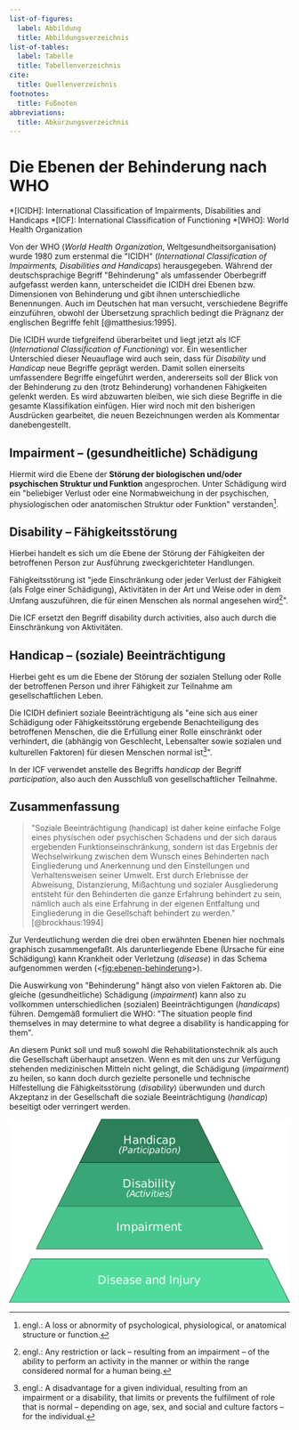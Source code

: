 ```yaml
---
list-of-figures:
  label: Abbildung
  title: Abbildungsverzeichnis
list-of-tables:
  label: Tabelle
  title: Tabellenverzeichnis
cite:
  title: Quellenverzeichnis
footnotes:
  title: Fußnoten
abbreviations:
  title: Abkürzungsverzeichnis
---
```


# Die Ebenen der Behinderung nach WHO

*[ICIDH]: International Classification of Impairments, Disabilities and Handicaps
*[ICF]: International Classification of Functioning
*[WHO]: World Health Organization

Von der WHO (_World Health Organization_, Weltgesundheitsorganisation) wurde 1980 zum erstenmal die "ICIDH" (_International Classification of Impairments, Disabilities and Handicaps_) herausgegeben.
Während der deutschsprachige Begriff "Behinderung" als umfassender Oberbegriff aufgefasst werden kann, unterscheidet die ICIDH drei Ebenen bzw. Dimensionen von Behinderung und gibt ihnen unterschiedliche Benennungen.
Auch im Deutschen hat man versucht, verschiedene Begriffe einzuführen, obwohl der Übersetzung sprachlich bedingt die Prägnanz der englischen Begriffe fehlt [@matthesius:1995].


Die ICIDH wurde tiefgreifend überarbeitet und liegt jetzt als ICF (_International Classification of Functioning_) vor.
Ein wesentlicher Unterschied dieser Neuauflage wird auch sein, dass für _Disability_ und _Handicap_ neue Begriffe geprägt werden.
Damit sollen einerseits umfassendere Begriffe eingeführt werden, andererseits soll der Blick von der Behinderung zu den (trotz Behinderung) vorhandenen Fähigkeiten gelenkt werden.
Es wird abzuwarten bleiben, wie sich diese Begriffe in die gesamte Klassifikation einfügen.
Hier wird noch mit den bisherigen Ausdrücken gearbeitet, die neuen Bezeichnungen werden als Kommentar danebengestellt.

## Impairment – (gesundheitliche) Schädigung

Hiermit wird die Ebene der **Störung der biologischen und/oder psychischen Struktur und Funktion** angesprochen.
Unter Schädigung wird ein "beliebiger Verlust oder eine Normabweichung in der psychischen, physiologischen oder anatomischen Struktur oder Funktion" verstanden[^1].

[^1]: engl.: A loss or abnormity of psychological, physiological, or anatomical structure or function.

## Disability – Fähigkeitsstörung

Hierbei handelt es sich um die Ebene der Störung der Fähigkeiten der betroffenen Person zur Ausführung zweckgerichteter Handlungen.

Fähigkeitsstörung ist "jede Einschränkung oder jeder Verlust der Fähigkeit (als Folge einer Schädigung), Aktivitäten in der Art und Weise oder in dem Umfang auszuführen, die für einen Menschen als normal angesehen wird[^2]".

Die ICF ersetzt den Begriff disability durch activities, also auch durch die Einschränkung von Aktivitäten.

## Handicap – (soziale) Beeinträchtigung

Hierbei geht es um die Ebene der Störung der sozialen Stellung oder Rolle der betroffenen Person und ihrer Fähigkeit zur Teilnahme am gesellschaftlichen Leben.

Die ICIDH definiert soziale Beeinträchtigung als "eine sich aus einer Schädigung oder Fähigkeitsstörung ergebende Benachteiligung des betroffenen Menschen, die die Erfüllung einer Rolle einschränkt oder verhindert, die (abhängig von Geschlecht, Lebensalter sowie sozialen und kulturellen Faktoren) für diesen Menschen normal ist[^3]".

In der ICF verwendet anstelle des Begriffs _handicap_ der Begriff _participation_, also auch den Ausschluß von gesellschaftlicher Teilnahme.

## Zusammenfassung

> "Soziale Beeinträchtigung (handicap) ist daher keine einfache Folge eines physischen oder psychischen Schadens und der sich daraus ergebenden Funktionseinschränkung, sondern ist das Ergebnis der Wechselwirkung zwischen dem Wunsch eines Behinderten nach Eingliederung und Anerkennung und den Einstellungen und Verhaltensweisen seiner Umwelt.
> Erst durch Erlebnisse der Abweisung, Distanzierung, Mißachtung und sozialer Ausgliederung entsteht für den Behinderten die ganze Erfahrung behindert zu sein, nämlich auch als eine Erfahrung in der eigenen Entfaltung und Eingliederung in die Gesellschaft behindert zu werden." [@brockhaus:1994]


Zur Verdeutlichung werden die drei oben erwähnten Ebenen hier nochmals graphisch zusammengefaßt.
Als darunterliegende Ebene (Ursache für eine Schädigung) kann Krankheit oder Verletzung (_disease_) in das Schema aufgenommen werden (<<fig:ebenen-behinderung>>).

Die Auswirkung von "Behinderung" hängt also von vielen Faktoren ab.
Die gleiche (gesundheitliche) Schädigung (_impairment_) kann also zu vollkommen unterschiedlichen (sozialen) Beeinträchtigungen (_handicaps_) führen.
Demgemäß formuliert die WHO: "The situation people find themselves in may determine to what degree a disability is handicapping for them".

An diesem Punkt soll und muß sowohl die Rehabilitationstechnik als auch die Gesellschaft überhaupt ansetzen.
Wenn es mit den uns zur Verfügung stehenden medizinischen Mitteln nicht gelingt, die Schädigung (_impairment_) zu heilen, so kann doch durch gezielte personelle und technische Hilfestellung die Fähigkeitsstörung (_disability_) überwunden und durch Akzeptanz in der Gesellschaft die soziale Beeinträchtigung (_handicap_) beseitigt oder verringert werden.

[^2]: engl.: Any restriction or lack – resulting from an impairment – of the ability to perform an activity in the manner or within the range considered normal for a human being.
[^3]: engl.: A disadvantage for a given individual, resulting from an impairment or a disability, that limits or prevents the fulfilment of role that is normal – depending on age, sex, and social and culture factors – for the individual.

![Die Ebenen der Behinderung und die zugrundeliegende Ursache.](./pics/02/ebenen-der-behinderung-und-ursachen.svg "ebenen-behinderung#Die Ebenen der Behinderung und die zugrundeliegende Ursache [@zagler:2008].")
